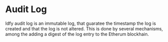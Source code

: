 # Audit Log

Idfy audit log is an immutable log, that guaratee the timestamp the log is created and that the log is not altered. This is done by several mechanisms, among the adding a digest of the log entry to the Etherum blockhain.

